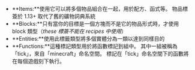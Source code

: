 * **Items:**使用它可以將多個物品組合在一起，用於配方、函式等。 物品標簽於 1.13+ 取代了舊的礦物詞典系統
* **Blocks:**只有當你的目標是一個方塊而不是它的物品形式時，才使用 block 類型（_these 標簽不能在 recipes 中使用_）
* **Entities:**使用此標籤類型將多個實體分為一類以達到同樣目的
* **Functions:**這種標記類型用於將函數標記到組中。 其中一組被稱為「tick」，來自「minecraft」命名空間。 標記在「tick」命名空間下的函數將在每個遊戲刻下執行。